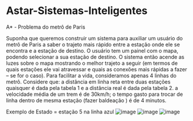 # Astar-Sistemas-Inteligentes
A* - Problema do metrô de Paris 

Suponha que queremos construir um sistema para auxiliar um usuário do metrô de Paris a saber o trajeto mais rápido entre a estação onde ele se encontra e a estação de destino. O usuário tem um painel com o mapa, podendo selecionar a sua estação de destino. O sistema então acende as luzes sobre o mapa mostrando o melhor trajeto a seguir (em termos de quais estações ele vai atravessar e quais as conexões mais rápidas a fazer – se for o caso). Para 	facilitar a vida, consideramos apenas 4 linhas do metrô.
Considere que:
a distância em linha reta entre duas estações quaisquer é dada pela tabela 1 e a distância real é dada pela tabela 2.
a velocidade média de um trem é de 30km/h;
o tempo gasto para trocar de linha dentro de mesma estação (fazer baldeação ) é de 4 minutos.

Exemplo de Estado  = estação 5 na linha azul
![image](https://github.com/jpedro-sdr/Astar-Sistemas-Inteligentes/assets/9754771/e3b4175a-6bc0-419d-9c65-94cb2242232f)
![image](https://github.com/jpedro-sdr/Astar-Sistemas-Inteligentes/assets/9754771/198015d4-b428-47c1-bf14-98b803feba9b)
![image](https://github.com/jpedro-sdr/Astar-Sistemas-Inteligentes/assets/9754771/0812a417-64f3-4aa7-b3fd-ac07a00c96d6)
